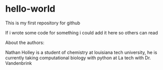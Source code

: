 # hello-world
This is my first repository for github

If i wrote some code for something i could add it here so others can read

About the authors:

Nathan Holley is a student of chemistry at louisiana tech university, he is currently taking computational biology with python at La tech with Dr. Vandenbrink
